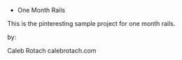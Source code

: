 * One Month Rails

This is the pinteresting sample project for one month rails.

by:

Caleb Rotach
calebrotach.com